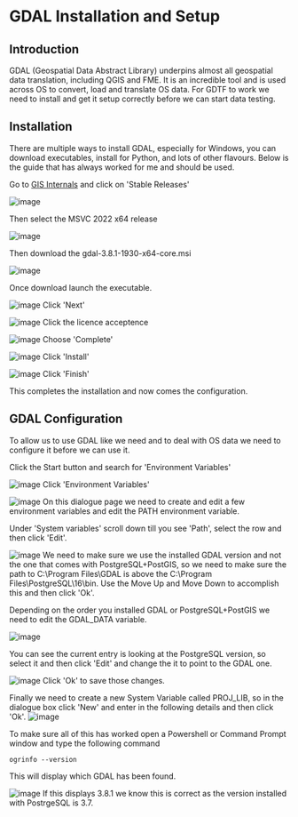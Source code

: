 # GDAL Installation and Setup

## Introduction

GDAL (Geospatial Data Abstract Library) underpins almost all geospatial data translation, including QGIS and FME. It is an incredible tool and is used across OS to convert, load and translate OS data. For GDTF to work we need to install and get it setup correctly before we can start data testing.

## Installation

There are multiple ways to install GDAL, especially for Windows, you can download executables, install for Python, and lots of other flavours. Below is the guide that has always worked for me and should be used.

Go to [GIS Internals](https://www.gisinternals.com/) and click on 'Stable Releases'

![image](../Images/GDAL_Setup_1.png)

Then select the MSVC 2022 x64 release

![image](../Images/GDAL_Setup_2.png)

Then download the gdal-3.8.1-1930-x64-core.msi

![image](../Images/GDAL_Setup_3.png)

Once download launch the executable.

![image](../Images/GDAL_Setup_4.png)
Click 'Next'

![image](../Images/GDAL_Setup_5.png)
Click the licence acceptence

![image](../Images/GDAL_Setup_6.png)
Choose 'Complete'

![image](../Images/GDAL_Setup_7.png)
Click 'Install'

![image](../Images/GDAL_Setup_8.png)
Click 'Finish'

This completes the installation and now comes the configuration.

## GDAL Configuration

To allow us to use GDAL like we need and to deal with OS data we need to configure it before we can use it. 

Click the Start button and search for 'Environment Variables' 

![image](../Images/GDAL_Setup_9.png)
Click 'Environment Variables'

![image](../Images/GDAL_Setup_10.png)
On this dialogue page we need to create and edit a few environment variables and edit the PATH environment variable. 

Under 'System variables' scroll down till you see 'Path', select the row and then click 'Edit'.

![image](../Images/GDAL_Setup_11.png)
We need to make sure we use the installed GDAL version and not the one that comes with PostgreSQL+PostGIS, so we need to make sure the path to C:\Program Files\GDAL is above the C:\Program Files\PostgreSQL\16\bin. Use the Move Up and Move Down to accomplish this and then click 'Ok'.

Depending on the order you installed GDAL or PostgreSQL+PostGIS we need to edit the GDAL_DATA variable. 

![image](../Images/GDAL_Setup_12.png)

You can see the current entry is looking at the PostgreSQL version, so select it and then click 'Edit' and change the it to point to the GDAL one.

![image](../Images/GDAL_Setup_13.png)
Click 'Ok' to save those changes.

Finally we need to create a new System Variable called PROJ_LIB, so in the dialogue box click 'New' and enter in the following details and then click 'Ok'.
![image](../Images/GDAL_Setup_14.png)

To make sure all of this has worked open a Powershell or Command Prompt window and type the following command

```
ogrinfo --version
```
This will display which GDAL has been found.

![image](../Images/GDAL_Setup_15.png)
If this displays 3.8.1 we know this is correct as the version installed with PostrgeSQL is 3.7. 